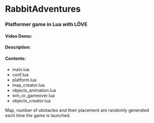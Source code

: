 # RabbitAdventures
### Platformer game in Lua with LÖVE

#### Video Demo:  <URL HERE>
#### Description:
  
  
#### Contents:
- main.lua		
- conf.lua
- platform.lua  		
- map_creator.lua		
- objects_animation.lua	
- win_or_gameover.lua
- objects_creator.lua

Map, number of obstacles and their placement are randomly generated each time the game is launched.
